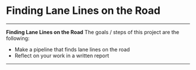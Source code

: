 ﻿# Finding Lane Lines on the Road

---
**Finding Lane Lines on the Road**
The goals / steps of this project are the following:
* Make a pipeline that finds lane lines on the road
* Reflect on your work in a written report

---

